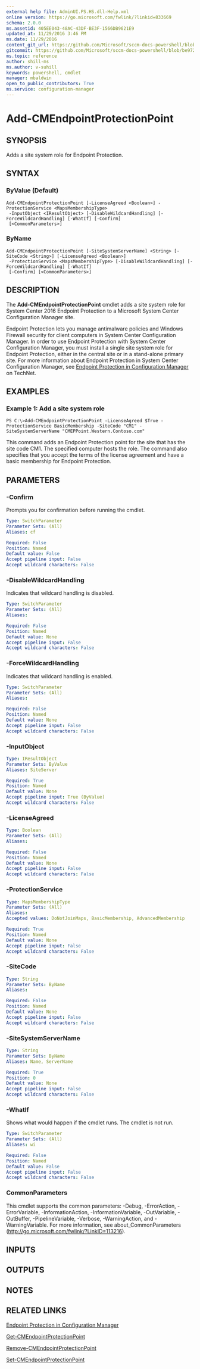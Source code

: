 ```yaml
---
external help file: AdminUI.PS.HS.dll-Help.xml
online version: https://go.microsoft.com/fwlink/?linkid=833669
schema: 2.0.0
ms.assetid: 405EE043-48AC-43DF-BE3F-1566DB9621E9
updated_at: 11/29/2016 3:46 PM
ms.date: 11/29/2016
content_git_url: https://github.com/Microsoft/sccm-docs-powershell/blob/master/sccm-cmdlets/ConfigurationManager/vlatest/Add-CMEndpointProtectionPoint.md
gitcommit: https://github.com/Microsoft/sccm-docs-powershell/blob/be9723fe908914c0e1ed2689b3ffaa3b56f1b53b/sccm-cmdlets/ConfigurationManager/vlatest/Add-CMEndpointProtectionPoint.md
ms.topic: reference
author: shill-ms
ms.author: v-suhill
keywords: powershell, cmdlet
manager: mbaldwin
open_to_public_contributors: True
ms.service: configuration-manager
---
```


# Add-CMEndpointProtectionPoint

## SYNOPSIS
Adds a site system role for Endpoint Protection.

## SYNTAX

### ByValue (Default)
```
Add-CMEndpointProtectionPoint [-LicenseAgreed <Boolean>] -ProtectionService <MapsMembershipType>
 -InputObject <IResultObject> [-DisableWildcardHandling] [-ForceWildcardHandling] [-WhatIf] [-Confirm]
 [<CommonParameters>]
```

### ByName
```
Add-CMEndpointProtectionPoint [-SiteSystemServerName] <String> [-SiteCode <String>] [-LicenseAgreed <Boolean>]
 -ProtectionService <MapsMembershipType> [-DisableWildcardHandling] [-ForceWildcardHandling] [-WhatIf]
 [-Confirm] [<CommonParameters>]
```

## DESCRIPTION
The **Add-CMEndpointProtectionPoint** cmdlet adds a site system role for System Center 2016 Endpoint Protection to a Microsoft System Center Configuration Manager site.

Endpoint Protection lets you manage antimalware policies and Windows Firewall security for client computers in System Center Configuration Manager.
In order to use Endpoint Protection with System Center Configuration Manager, you must install a single site system role for Endpoint Protection, either in the central site or in a stand-alone primary site.
For more information about Endpoint Protection in System Center Configuration Manager, see [Endpoint Protection in Configuration Manager](http://go.microsoft.com/fwlink/?LinkId=268427) on TechNet.

## EXAMPLES

### Example 1: Add a site system role
```
PS C:\>Add-CMEndpointProtectionPoint -LicenseAgreed $True -ProtectionService BasicMembership -SiteCode "CM1" -SiteSystemServerName "CMEPPoint.Western.Contoso.com"
```

This command adds an Endpoint Protection point for the site that has the site code CM1.
The specified computer hosts the role.
The command also specifies that you accept the terms of the license agreement and have a basic membership for Endpoint Protection.

## PARAMETERS

### -Confirm
Prompts you for confirmation before running the cmdlet.

```yaml
Type: SwitchParameter
Parameter Sets: (All)
Aliases: cf

Required: False
Position: Named
Default value: False
Accept pipeline input: False
Accept wildcard characters: False
```

### -DisableWildcardHandling
Indicates that wildcard handling is disabled.

```yaml
Type: SwitchParameter
Parameter Sets: (All)
Aliases: 

Required: False
Position: Named
Default value: None
Accept pipeline input: False
Accept wildcard characters: False
```

### -ForceWildcardHandling
Indicates that wildcard handling is enabled.

```yaml
Type: SwitchParameter
Parameter Sets: (All)
Aliases: 

Required: False
Position: Named
Default value: None
Accept pipeline input: False
Accept wildcard characters: False
```

### -InputObject


```yaml
Type: IResultObject
Parameter Sets: ByValue
Aliases: SiteServer

Required: True
Position: Named
Default value: None
Accept pipeline input: True (ByValue)
Accept wildcard characters: False
```

### -LicenseAgreed


```yaml
Type: Boolean
Parameter Sets: (All)
Aliases: 

Required: False
Position: Named
Default value: None
Accept pipeline input: False
Accept wildcard characters: False
```

### -ProtectionService


```yaml
Type: MapsMembershipType
Parameter Sets: (All)
Aliases: 
Accepted values: DoNotJoinMaps, BasicMembership, AdvancedMembership

Required: True
Position: Named
Default value: None
Accept pipeline input: False
Accept wildcard characters: False
```

### -SiteCode


```yaml
Type: String
Parameter Sets: ByName
Aliases: 

Required: False
Position: Named
Default value: None
Accept pipeline input: False
Accept wildcard characters: False
```

### -SiteSystemServerName


```yaml
Type: String
Parameter Sets: ByName
Aliases: Name, ServerName

Required: True
Position: 0
Default value: None
Accept pipeline input: False
Accept wildcard characters: False
```

### -WhatIf
Shows what would happen if the cmdlet runs.
The cmdlet is not run.

```yaml
Type: SwitchParameter
Parameter Sets: (All)
Aliases: wi

Required: False
Position: Named
Default value: False
Accept pipeline input: False
Accept wildcard characters: False
```

### CommonParameters
This cmdlet supports the common parameters: -Debug, -ErrorAction, -ErrorVariable, -InformationAction, -InformationVariable, -OutVariable, -OutBuffer, -PipelineVariable, -Verbose, -WarningAction, and -WarningVariable. For more information, see about_CommonParameters (http://go.microsoft.com/fwlink/?LinkID=113216).

## INPUTS

## OUTPUTS

## NOTES

## RELATED LINKS

[Endpoint Protection in Configuration Manager](http://go.microsoft.com/fwlink/?LinkId=268427)

[Get-CMEndpointProtectionPoint](xref:ConfigurationManager/vlatest/Get-CMEndpointProtectionPoint.md)

[Remove-CMEndpointProtectionPoint](xref:ConfigurationManager/vlatest/Remove-CMEndpointProtectionPoint.md)

[Set-CMEndpointProtectionPoint](xref:ConfigurationManager/vlatest/Set-CMEndpointProtectionPoint.md)


